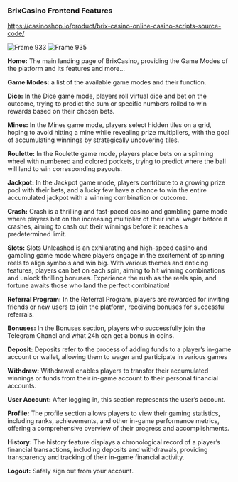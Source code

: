 ### BrixCasino Frontend Features

https://casinoshop.io/product/brix-casino-online-casino-scripts-source-code/

![Frame 933](https://github.com/user-attachments/assets/c065f3d9-208a-42cf-a181-be06c40c8932)
![Frame 935](https://github.com/user-attachments/assets/a3c127d7-bfcb-4b9e-8c59-23ecdb9d7524)


**Home:** The main landing page of BrixCasino, providing the Game Modes of the platform and its features and more…

**Game Modes:** a list of the available game modes and their function.

**Dice:** In the Dice game mode, players roll virtual dice and bet on the outcome, trying to predict the sum or specific numbers rolled to win rewards based on their chosen bets.

**Mines:** In the Mines game mode, players select hidden tiles on a grid, hoping to avoid hitting a mine while revealing prize multipliers, with the goal of accumulating winnings by strategically uncovering tiles.

**Roulette:** In the Roulette game mode, players place bets on a spinning wheel with numbered and colored pockets, trying to predict where the ball will land to win corresponding payouts.

**Jackpot:** In the Jackpot game mode, players contribute to a growing prize pool with their bets, and a lucky few have a chance to win the entire accumulated jackpot with a winning combination or outcome.

**Crash:** Crash is a thrilling and fast-paced casino and gambling game mode where players bet on the increasing multiplier of their initial wager before it crashes, aiming to cash out their winnings before it reaches a predetermined limit.

**Slots:** Slots Unleashed is an exhilarating and high-speed casino and gambling game mode where players engage in the excitement of spinning reels to align symbols and win big. With various themes and enticing features, players can bet on each spin, aiming to hit winning combinations and unlock thrilling bonuses. Experience the rush as the reels spin, and fortune awaits those who land the perfect combination!

**Referral Program:** In the Referral Program, players are rewarded for inviting friends or new users to join the platform, receiving bonuses for successful referrals.

**Bonuses:** In the Bonuses section, players who successfully join the Telegram Chanel and what 24h can get a bonus in coins.

**Deposit:** Deposits refer to the process of adding funds to a player’s in-game account or wallet, allowing them to wager and participate in various games

**Withdraw:** Withdrawal enables players to transfer their accumulated winnings or funds from their in-game account to their personal financial accounts.

**User Account:** After logging in, this section represents the user’s account.

**Profile:** The profile section allows players to view their gaming statistics, including ranks, achievements, and other in-game performance metrics, offering a comprehensive overview of their progress and accomplishments.

**History:** The history feature displays a chronological record of a player’s financial transactions, including deposits and withdrawals, providing transparency and tracking of their in-game financial activity.

**Logout:** Safely sign out from your account.
